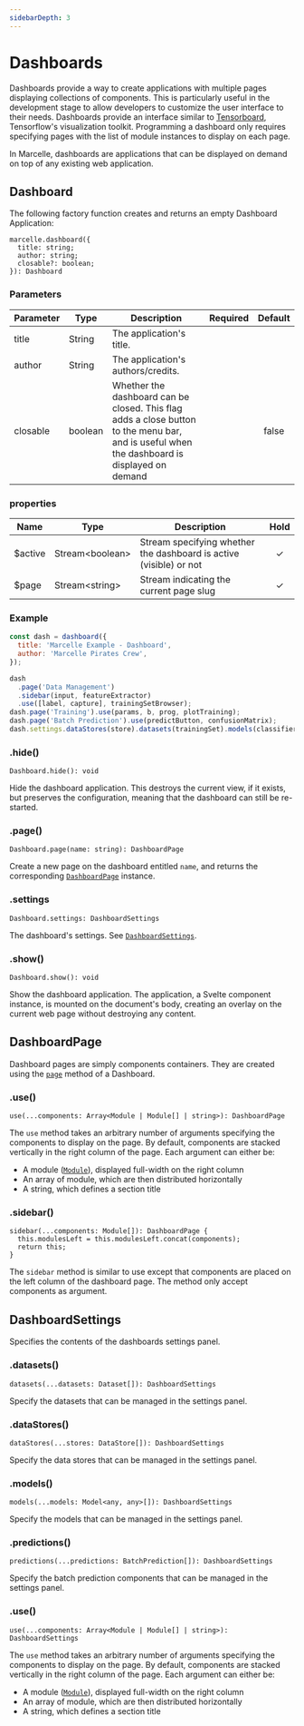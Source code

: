```yaml
---
sidebarDepth: 3
---
```


# Dashboards

Dashboards provide a way to create applications with multiple pages displaying collections of components. This is particularly useful in the development stage to allow developers to customize the user interface to their needs. Dashboards provide an interface similar to [Tensorboard](https://www.tensorflow.org/tensorboard), Tensorflow's visualization toolkit. Programming a dashboard only requires specifying pages with the list of module instances to display on each page.

In Marcelle, dashboards are applications that can be displayed on demand on top of any existing web application.

## Dashboard

The following factory function creates and returns an empty Dashboard Application:

```tsx
marcelle.dashboard({
  title: string;
  author: string;
  closable?: boolean;
}): Dashboard
```

### Parameters

| Parameter | Type    | Description                                                                                                                                 | Required | Default |
| --------- | ------- | ------------------------------------------------------------------------------------------------------------------------------------------- | :------: | :-----: |
| title     | String  | The application's title.                                                                                                                    |          |         |
| author    | String  | The application's authors/credits.                                                                                                          |          |         |
| closable  | boolean | Whether the dashboard can be closed. This flag adds a close button to the menu bar, and is useful when the dashboard is displayed on demand |          |  false  |

### properties

| Name     | Type              | Description                                                        | Hold |
| -------- | ----------------- | ------------------------------------------------------------------ | :--: |
| \$active | Stream\<boolean\> | Stream specifying whether the dashboard is active (visible) or not |  ✓   |
| \$page   | Stream\<string\>  | Stream indicating the current page slug                            |  ✓   |

### Example

```js
const dash = dashboard({
  title: 'Marcelle Example - Dashboard',
  author: 'Marcelle Pirates Crew',
});

dash
  .page('Data Management')
  .sidebar(input, featureExtractor)
  .use([label, capture], trainingSetBrowser);
dash.page('Training').use(params, b, prog, plotTraining);
dash.page('Batch Prediction').use(predictButton, confusionMatrix);
dash.settings.dataStores(store).datasets(trainingSet).models(classifier).predictions(batchMLP);
```

### .hide()

```tsx
Dashboard.hide(): void
```

Hide the dashboard application. This destroys the current view, if it exists, but preserves the configuration, meaning that the dashboard can still be re-started.

### .page()

```tsx
Dashboard.page(name: string): DashboardPage
```

Create a new page on the dashboard entitled `name`, and returns the corresponding [`DashboardPage`](#dashboardpage) instance.

### .settings

```tsx
Dashboard.settings: DashboardSettings
```

The dashboard's settings. See [`DashboardSettings`](#dashboardsettings).

### .show()

```tsx
Dashboard.show(): void
```

Show the dashboard application. The application, a Svelte component instance, is mounted on the document's body, creating an overlay on the current web page without destroying any content.

## DashboardPage

Dashboard pages are simply components containers. They are created using the [`page`](#page) method of a Dashboard.

### .use()

```tsx
use(...components: Array<Module | Module[] | string>): DashboardPage
```

The `use` method takes an arbitrary number of arguments specifying the components to display on the page. By default, components are stacked vertically in the right column of the page. Each argument can either be:

- A module ([`Module`](/api/components/)), displayed full-width on the right column
- An array of module, which are then distributed horizontally
- A string, which defines a section title

### .sidebar()

```tsx
sidebar(...components: Module[]): DashboardPage {
  this.modulesLeft = this.modulesLeft.concat(components);
  return this;
}
```

The `sidebar` method is similar to use except that components are placed on the left column of the dashboard page. The method only accept components as argument.

## DashboardSettings

Specifies the contents of the dashboards settings panel.

### .datasets()

```tsx
datasets(...datasets: Dataset[]): DashboardSettings
```

Specify the datasets that can be managed in the settings panel.

### .dataStores()

```tsx
dataStores(...stores: DataStore[]): DashboardSettings
```

Specify the data stores that can be managed in the settings panel.

### .models()

```tsx
models(...models: Model<any, any>[]): DashboardSettings
```

Specify the models that can be managed in the settings panel.

### .predictions()

```tsx
predictions(...predictions: BatchPrediction[]): DashboardSettings
```

Specify the batch prediction components that can be managed in the settings panel.

### .use()

```tsx
use(...components: Array<Module | Module[] | string>): DashboardSettings
```

The `use` method takes an arbitrary number of arguments specifying the components to display on the page. By default, components are stacked vertically in the right column of the page. Each argument can either be:

- A module ([`Module`](/api/components/)), displayed full-width on the right column
- An array of module, which are then distributed horizontally
- A string, which defines a section title
